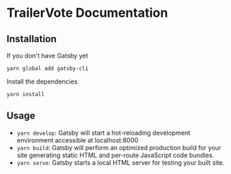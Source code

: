 # TrailerVote Documentation

## Installation
If you don't have Gatsby yet
```
yarn global add gatsby-cli
```

Install the dependencies
```
yarn install
```

## Usage
- `yarn develop`: Gatsby will start a hot-reloading development environment accessible at localhost:8000
- `yarn build`: Gatsby will perform an optimized production build for your site generating static HTML and per-route JavaScript code bundles.
- `yarn serve`: Gatsby starts a local HTML server for testing your built site.

